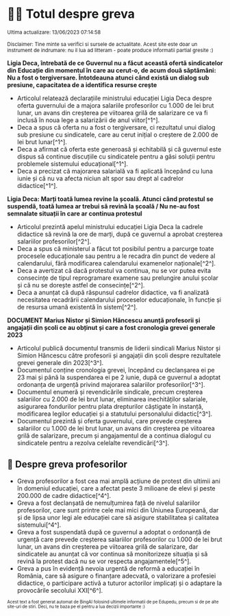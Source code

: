 # 👩‍🏫 Totul despre greva
<sub>Ultima actualizare: 13/06/2023 07:14:58</sub>

<sub>Disclaimer: Tine minte sa verifici si sursele de actualitate. Acest site este doar un instrument de indrumare: nu il lua ad litteram - poate produce informatii partial gresite :)</sub>

**Ligia Deca, întrebată de ce Guvernul nu a făcut această ofertă sindicatelor din Educație din momentul în care au cerut-o, de acum două săptămâni: Nu a fost o tergiversare. Întotdeauna atunci când există un dialog sub presiune, capacitatea de a identifica resurse crește**

- Articolul relatează declarațiile ministrului educației Ligia Deca despre oferta guvernului de a majora salariile profesorilor cu 1.000 de lei brut lunar, un avans din creșterea pe viitoarea grilă de salarizare ce va fi inclusă în noua lege a salarizării de anul viitor[^1^].
- Deca a spus că oferta nu a fost o tergiversare, ci rezultatul unui dialog sub presiune cu sindicatele, care au cerut inițial o creștere de 2.000 de lei brut lunar[^1^].
- Deca a afirmat că oferta este generoasă și echitabilă și că guvernul este dispus să continue discuțiile cu sindicatele pentru a găsi soluții pentru problemele sistemului educațional[^1^].
- Deca a precizat că majorarea salarială va fi aplicată începând cu luna iunie și că nu va afecta niciun alt spor sau drept al cadrelor didactice[^1^].

**Ligia Deca: Marți toată lumea revine la școală. Atunci când protestul se suspendă, toată lumea ar trebui să revină la școală / Nu ne-au fost semnalate situații în care ar continua protestul**

- Articolul prezintă apelul ministrului educației Ligia Deca la cadrele didactice să revină la ore de marți, după ce guvernul a aprobat creșterea salariilor profesorilor[^2^].
- Deca a spus că ministerul a făcut tot posibilul pentru a parcurge toate procesele educaționale sau pentru a le recadra din punct de vedere al calendarului, fără modificarea calendarului examenelor naționale[^2^].
- Deca a avertizat că dacă protestul va continua, nu se vor putea evita consecințe de tipul reprogramare examene sau prelungire anului școlar și că nu se dorește astfel de consecințe[^2^].
- Deca a anunțat că după răspunsul cadrelor didactice, va fi analizată necesitatea recadrării calendarului proceselor educaționale, în funcție și de resursa umană existentă în sistem[^2^].

**DOCUMENT Marius Nistor și Simion Hăncescu anunță profesorii și angajații din școli ce au obținut și care a fost cronologia grevei generale 2023**

- Articolul publică documentul transmis de liderii sindicali Marius Nistor și Simion Hăncescu către profesorii și angajații din școli despre rezultatele grevei generale din 2023[^3^].
- Documentul conține cronologia grevei, începând cu declanșarea ei pe 23 mai și până la suspendarea ei pe 2 iunie, după ce guvernul a adoptat ordonanța de urgență privind majorarea salariilor profesorilor[^3^].
- Documentul enumeră și revendicările sindicale, precum creșterea salariilor cu 2.000 de lei brut lunar, eliminarea inechităților salariale, asigurarea fondurilor pentru plata drepturilor câștigate în instanță, modificarea legilor educației și a statutului personalului didactic[^3^].
- Documentul prezintă și oferta guvernului, care prevede creșterea salariilor cu 1.000 de lei brut lunar, un avans din creșterea pe viitoarea grilă de salarizare, precum și angajamentul de a continua dialogul cu sindicatele pentru a rezolva celelalte revendicări[^3^].

## 🏫 Despre greva profesorilor

- Greva profesorilor a fost cea mai amplă acțiune de protest din ultimii ani în domeniul educației, care a afectat peste 3 milioane de elevi și peste 200.000 de cadre didactice[^4^].
- Greva a fost declanșată de nemulțumirea față de nivelul salariilor profesorilor, care sunt printre cele mai mici din Uniunea Europeană, dar și de lipsa unor legi ale educației care să asigure stabilitatea și calitatea sistemului[^4^].
- Greva a fost suspendată după ce guvernul a adoptat o ordonanță de urgență care prevede creșterea salariilor profesorilor cu 1.000 de lei brut lunar, un avans din creșterea pe viitoarea grilă de salarizare, dar sindicatele au anunțat că vor continua să monitorizeze situația și să revină la protest dacă nu se vor respecta angajamentele[^5^].
- Greva a pus în evidență nevoia urgentă de reformă a educației în România, care să asigure o finanțare adecvată, o valorizare a profesiei didactice, o participare activă a tuturor actorilor implicați și o adaptare la provocările secolului XXI[^6^].


<sub><sub>Acest text a fost generat automat de BingAI folosind ultimele informatii de pe Edupedu, precum si de pe alte site-uri de stiri. Deci, nu te baza pe el pentru a lua decizii importante :)</sub></sub>